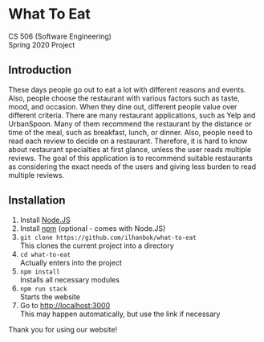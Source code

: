 # What To Eat

CS 506 (Software Engineering)<br />
Spring 2020 Project

## Introduction

These days people go out to eat a lot with different reasons and events. Also,
people choose the restaurant with various factors such as taste, mood, and occasion.
When they dine out, different people value over different criteria. There are many
restaurant applications, such as Yelp and UrbanSpoon. Many of them recommend the
restaurant by the distance or time of the meal, such as breakfast, lunch, or dinner. Also,
people need to read each review to decide on a restaurant. Therefore, it is hard to know
about restaurant specialties at first glance, unless the user reads multiple reviews. The
goal of this application is to recommend suitable restaurants as considering the exact
needs of the users and giving less burden to read multiple reviews.

## Installation

1. Install [Node.JS](https://nodejs.org/en/)
2. Install [npm](https://www.npmjs.com/get-npm) (optional - comes with Node.JS)
3. `git clone https://github.com/ilhanbok/what-to-eat`<br />
This clones the current project into a directory
4. `cd what-to-eat`<br />
Actually enters into the project
5. `npm install`<br />
Installs all necessary modules
6. `npm run stack`<br />
Starts the website
7. Go to [http://localhost:3000](http://localhost:3000)<br />
This may happen automatically, but use the link if necessary

Thank you for using our website!